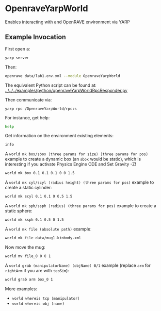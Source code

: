 # OpenraveYarpWorld

Enables interacting with and OpenRAVE environment via YARP

## Example Invocation

First open a:
```bash
yarp server
```

Then:
```bash
openrave data/lab1.env.xml --module OpenraveYarpWorld
```
The equivalent Python script can be found at: [../../../examples/python/openraveYarpWorldRpcResponder.py](../../../examples/python/openraveYarpWorldRpcResponder.py)

Then communicate via:
```
yarp rpc /OpenraveYarpWorld/rpc:s
```

For instance, get help:
```bash
help
```

Get information on the environment existing elements:
```bash
info
```

A `world mk box/sbox (three params for size) (three params for pos)` example to create a dynamic box (an `sbox` would be static), which is interesting if you activate Physics Engine ODE and Set Gravity -Z!
```bash
world mk box 0.1 0.1 0.1 0 0 1.5
```

A `world mk cyl/scyl (radius height) (three params for pos)` example to create a static cylinder:
```bash
world mk scyl 0.1 0.1 0 0.5 1.5
```

A `world mk sph/ssph (radius) (three params for pos)` example to create a static sphere:
```bash
world mk ssph 0.1 0.5 0 1.5
```

A `world mk file (absolute path)` example:
```bash
world mk file data/mug1.kinbody.xml
```

Now move the mug:
```bash
world mv file_0 0 0 1
```

A `world grab (manipulatorName) (objName) 0/1` example (replace `arm` for `rightArm` if you are with `teoSim`):
```bash
world grab arm box_0 1
```

More examples:
- `world whereis tcp (manipulator)`
- `world whereis obj (name)`
